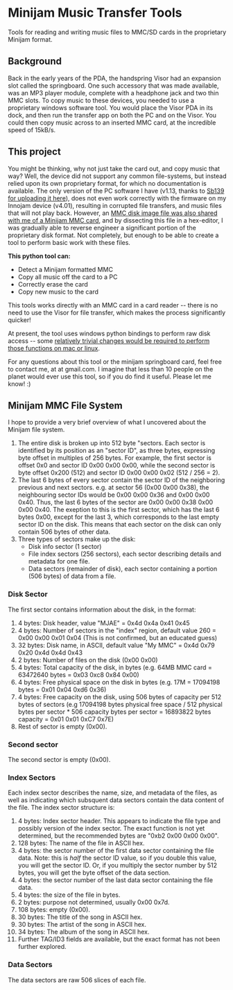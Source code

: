 # Minijam Music Transfer Tools
Tools for reading and writing music files to MMC/SD cards in the proprietary Minijam format.

## Background
Back in the early years of the PDA, the handspring Visor had an expansion slot called the springboard. One such accessory that was made available, was an MP3 player module, complete with a headphone jack and two thin MMC slots. To copy music to these devices, you needed to use a proprietary windows software tool. You would place the Visor PDA in its dock, and then run the transfer app on both the PC and on the Visor. You could then copy music across to an inserted MMC card, at the incredible speed of 15kB/s. 

## This project
You might be thinking, why not just take the card out, and copy music that way? Well, the device did not support any common file-systems, but instead relied upon its own proprietary format, for which no documentation is available. The only version of the PC software I have (v1.13, thanks to [Sb139 for uploading it here](https://archive.org/details/mini-jam-iso)), does not even work correctly with the firmware on my Innojam device (v4.01), resulting in corrupted file transfers, and music files that will not play back. However, an [MMC disk image file was also shared with me of a Minijam MMC card](https://archive.org/details/mini-jam-mmc-img), and by dissecting this file in a hex-editor, I was gradually able to reverse engineer a significant portion of the proprietary disk format. Not completely, but enough to be able to create a tool to perform basic work with these files.

**This python tool can:**
- Detect a Minijam formatted MMC
- Copy all music off the card to a PC
- Correctly erase the card
- Copy new music to the card

This tools works directly with an MMC card in a card reader -- there is no need to use the Visor for file transfer, which makes the process significantly quicker!

At present, the tool uses windows python bindings to perform raw disk access -- some [relatively trivial changes would be required to perform those functions on mac or linux](https://blog.lifeeth.in/2011/03/reading-raw-disks-with-python.html).

For any questions about this tool or the minijam springboard card, feel free to contact me, at <myusername> at gmail.com. I imagine that less than 10 people on the planet would ever use this tool, so if you do find it useful. Please let me know! :)

## Minijam MMC File System
I hope to provide a very brief overview of what I uncovered about the Minijam file system.

1. The entire disk is broken up into 512 byte "sectors. Each sector is identified by its position as an "sector ID", as three bytes, expressing byte offset in multiples of 256 bytes. For example, the first sector is offset 0x0 and sector ID 0x00 0x00 0x00, while the second sector is byte offset 0x200 (512) and sector ID 0x00 0x00 0x02 (512 / 256 = 2).
2. The last 6 bytes of every sector contain the sector ID of the neighboring previous and next sectors. e.g. at sector 56 (0x00 0x00 0x38), the neighbouring sector IDs would be 0x00 0x00 0x36 and 0x00 0x00 0x40. Thus, the last 6 bytes of the sector are 0x00 0x00 0x38 0x00 0x00 0x40. The exeption to this is the first sector, which has the last 6 bytes 0x00, except for the last 3, which corresponds to the last empty sector ID on the disk. This means that each sector on the disk can only contain 506 bytes of other data.
3. Three types of sectors make up the disk:
   - Disk info sector (1 sector)
   - File index sectors (256 sectors), each sector describing details and metadata for one file.
   - Data sectors (remainder of disk), each sector containing a portion (506 bytes) of data from a file.

### Disk Sector
The first sector contains information about the disk, in the format:
1. 4 bytes: Disk header, value "MJAE" = 0x4d 0x4a 0x41 0x45
2. 4 bytes: Number of sectors in the "index" region, default value 260 = 0x00 0x00 0x01 0x04 (This is not confirmed, but an educated guess)
3. 32 bytes: Disk name, in ASCII, default value "My MMC" = 0x4d 0x79 0x20 0x4d 0x4d 0x43
4. 2 bytes: Number of files on the disk (0x00 0x00)
5. 4 bytes: Total capacity of the disk, in bytes (e.g. 64MB MMC card = 63472640 bytes = 0x03 0xc8 0x84 0x00)
6. 4 bytes: Free physical space on the disk in bytes (e.g. 17M = 17094198 bytes = 0x01 0x04 0xd6 0x36)
7. 4 bytes: Free capacity on the disk, using 506 bytes of capacity per 512 bytes of sectors (e.g 17094198 bytes physical free space / 512 physical bytes per sector * 506 capacity bytes per sector = 16893822 bytes capacity = 0x01 0x01 0xC7 0x7E)
8. Rest of sector is empty (0x00).

### Second sector
The second sector is empty (0x00).

### Index Sectors
Each index sector describes the name, size, and metadata of the files, as well as indicating which subsquent data sectors contain the data content of the file. The index sector structure is:
1. 4 bytes: Index sector header. This appears to indicate the file type and possibly version of the index sector. The exact function is not yet determined, but the recommended bytes are "0xb2 0x00 0x00 0x00".
2. 128 bytes: The name of the file in ASCII hex.
3. 4 bytes:  the sector number of the first data sector containing the file data. Note: this is *half* the sector ID value, so if you double this value, you will get the sector ID. Or, if you multiply the sector number by 512 bytes, you will get the byte offset of the data section.
4. 4 bytes: the sector number of the last data sector containing the file data.
5. 4 bytes: the size of the file in bytes.
6. 2 bytes: purpose not determined, usually 0x00 0x7d.
7. 108 bytes: empty (0x00).
8. 30 bytes: The title of the song in ASCII hex.
9. 30 bytes: The artist of the song in ASCII hex.
10. 34 bytes: The album of the song in ASCII hex.
11. Further TAG/ID3 fields are available, but the exact format has not been further explored.

### Data Sectors
The data sectors are raw 506 slices of each file.
